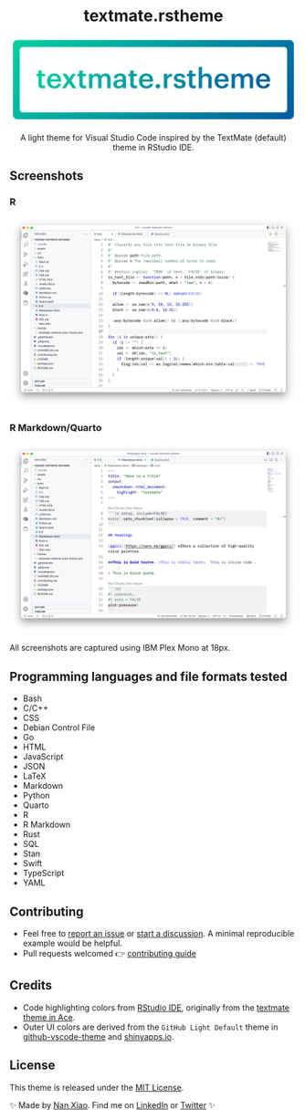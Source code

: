 <div align="center">

# textmate.rstheme

![banner](assets/banner.png)

A light theme for Visual Studio Code inspired by the TextMate (default) theme in RStudio IDE.

</div>

## Screenshots

### R

![screenshot-r](assets/screenshot-r.png)

### R Markdown/Quarto

![screenshot-rmd](assets/screenshot-rmd.png)

All screenshots are captured using IBM Plex Mono at 18px.

## Programming languages and file formats tested

- Bash
- C/C++
- CSS
- Debian Control File
- Go
- HTML
- JavaScript
- JSON
- LaTeX
- Markdown
- Python
- Quarto
- R
- R Markdown
- Rust
- SQL
- Stan
- Swift
- TypeScript
- YAML

## Contributing

- Feel free to [report an issue](https://github.com/nanxstats/vscode-textmate-rstheme/issues)
or [start a discussion](https://github.com/nanxstats/vscode-textmate-rstheme/discussions).
A minimal reproducible example would be helpful.
- Pull requests welcomed 👉 [contributing guide](https://github.com/nanxstats/vscode-textmate-rstheme/blob/main/contributing.md)

## Credits

- Code highlighting colors from [RStudio IDE](https://github.com/rstudio/rstudio/blob/785be459684006f95e947fe4e6f13f6a91db6762/src/cpp/session/resources/themes/textmate.rstheme), originally from the [textmate theme in Ace](https://github.com/ajaxorg/ace/blob/f1f6517a30d6819d1c8ca045744cdeb2925ccf0a/src/theme/textmate.css.js).
- Outer UI colors are derived from the `GitHub Light Default` theme in [github-vscode-theme](https://github.com/primer/github-vscode-theme) and [shinyapps.io](https://www.shinyapps.io/).

## License

This theme is released under the [MIT License](LICENSE).

✨ Made by [Nan Xiao](https://nanx.me/). Find me on [LinkedIn](https://www.linkedin.com/in/nanxstats) or [Twitter](https://twitter.com/nanxstats) ✨
